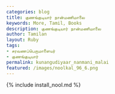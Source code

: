 ```yaml
---  
categories: blog  
title: குணங்குடியார் நான்மணிமாலை
keywords: More, Tamil, Books  
description: குணங்குடியார் நான்மணிமாலை
author: Tamilan  
layout: Ruby  
tags:     
- சரவணப்பெருமாளையர் 
- குணங்குடியார் 
permalink: kunangudiyaar_nanmani_malai  
featured: /images/noolkal_96_6.png  
---  
```

{% include install_nool.md %} 

